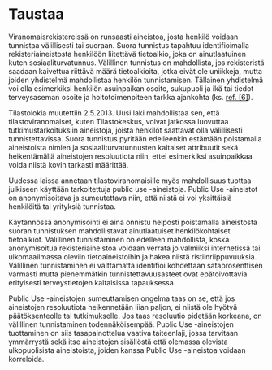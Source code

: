 Taustaa
=======

Viranomaisrekistereissä on runsaasti aineistoa, josta henkilö voidaan
tunnistaa välillisesti tai suoraan. Suora tunnistus tapahtuu identifioimalla
rekisteriaineistosta henkilöön liitettävä tietoalkio, joka on ainutlaatuinen
kuten sosiaaliturvatunnus. Välillinen tunnistus on mahdollista, jos
rekisteristä saadaan kaivettua riittävä määrä tietoalkioita, jotka eivät ole
uniikkeja, mutta joiden yhdistelmä mahdollistaa henkilön tunnistamisen.
Tällainen yhdistelmä voi olla esimerkiksi henkilön asuinpaikan osoite,
sukupuoli ja ikä tai tiedot terveysaseman osoite ja hoitotoimenpiteen tarkka
ajankohta (ks. [ref. \[6\]](https://github.com/apps4finland/haaste-anonymisointi/blob/master/data/linkkeja.md)).

Tilastolokia muutettiin 2.5.2013. Uusi laki mahdollistaa sen, että
tilastoviranomaiset, kuten Tilastokeskus, voivat jatkossa luovuttaa
tutkimustarkoituksiin aineistoja, joista henkilöt saattavat olla välillisesti
tunnistettavissa. Suora tunnistus pyritään edelleenkin estämään poistamalla
aineistoista nimien ja sosiaaliturvatunnusten kaltaiset attribuutit sekä
heikentämällä aineistojen resoluutiota niin, ettei esimerkiksi asuinpaikkaa
voida niistä kovin tarkasti määrittää.

Uudessa laissa annetaan tilastoviranomaisille myös mahdollisuus tuottaa
julkiseen käyttään tarkoitettuja public use -aineistoja. Public Use -aineistot
on anonymisoitava ja sumeutettava niin, että niistä ei voi yksittäisiä
henkilöitä tai yrityksiä tunnistaa.

Käytännössä anonymisointi ei aina onnistu helposti poistamalla aineistosta
suoran tunnistuksen mahdollistavat ainutlaatuiset henkilökohtaiset tietoalkiot.
Välillinen tunnistaminen on edelleen mahdollista, koska anonymisoitua
rekisteriaineistoa voidaan verrata jo valmiiksi internetissä tai ulkomaailmassa
oleviin tietoaineistoihin ja hakea niistä ristiinriippuvuuksia. Välillinen
tunnistaminen ei välttämättä identifioi kohdettaan sataprosenttisen varmasti
mutta pienemmätkin tunnistettavuusasteet ovat epätoivottavia erityisesti
terveystietojen kaltaisissa tapauksessa. 

Public Use -aineistojen sumeuttamisen ongelma taas on se, että jos aineistojen
resoluutiota heikennetään liian paljon, ei niistä ole hyötyä päätöksenteolle
tai tutkimukselle. Jos taas resoluutio pidetään korkeana, on välillinen tunnistaminen
todennäköisempää. Public Use -aineistojen tuottaminen on siis tasapainottelua
vaativa taiteenlaji, jossa tarvitaan ymmärrystä sekä itse aineistojen sisällöstä
että olemassa olevista ulkopuolisista aineistoista, joiden kanssa
Public Use -aineistoa voidaan korreloida.
